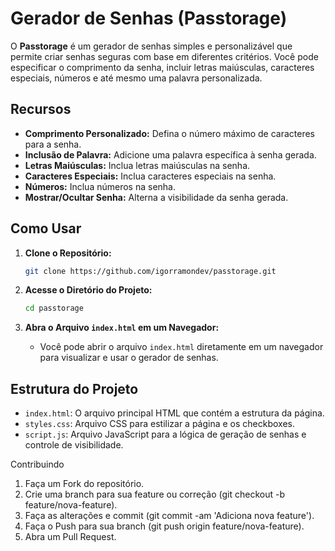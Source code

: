 # Gerador de Senhas (Passtorage)

O **Passtorage** é um gerador de senhas simples e personalizável que permite criar senhas seguras com base em diferentes critérios. Você pode especificar o comprimento da senha, incluir letras maiúsculas, caracteres especiais, números e até mesmo uma palavra personalizada.

## Recursos

- **Comprimento Personalizado:** Defina o número máximo de caracteres para a senha.
- **Inclusão de Palavra:** Adicione uma palavra específica à senha gerada.
- **Letras Maiúsculas:** Inclua letras maiúsculas na senha.
- **Caracteres Especiais:** Inclua caracteres especiais na senha.
- **Números:** Inclua números na senha.
- **Mostrar/Ocultar Senha:** Alterna a visibilidade da senha gerada.

## Como Usar

1. **Clone o Repositório:**

    ```bash
    git clone https://github.com/igorramondev/passtorage.git
    ```

2. **Acesse o Diretório do Projeto:**

    ```bash
    cd passtorage
    ```

3. **Abra o Arquivo `index.html` em um Navegador:**
   - Você pode abrir o arquivo `index.html` diretamente em um navegador para visualizar e usar o gerador de senhas.

## Estrutura do Projeto

- `index.html`: O arquivo principal HTML que contém a estrutura da página.
- `styles.css`: Arquivo CSS para estilizar a página e os checkboxes.
- `script.js`: Arquivo JavaScript para a lógica de geração de senhas e controle de visibilidade.

Contribuindo
1. Faça um Fork do repositório.
2. Crie uma branch para sua feature ou correção (git checkout -b feature/nova-feature).
3. Faça as alterações e commit (git commit -am 'Adiciona nova feature').
4. Faça o Push para sua branch (git push origin feature/nova-feature).
5. Abra um Pull Request.
